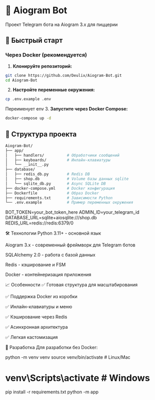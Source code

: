 # 🤖 Aiogram Bot
Проект Telegram бота на Aiogram 3.x для пиццерии

## 🚀 Быстрый старт

### Через Docker (рекомендуется)

1. **Клонируйте репозиторий:**
```bash
git clone https://github.com/Deulix/Aiogram-Bot.git
cd Aiogram-Bot
```

2. **Настройте переменные окружения:**
```bash
cp .env.example .env
```
Переименует env
3. **Запустите через Docker Compose:**
```bash
docker-compose up -d
```

## 📁 Структура проекта

```bash
Aiogram-Bot/
├── app/
│   ├── handlers/          # Обработчики сообщений
│   ├── keyboards/         # Инлайн-клавиатуры   
│   └── __init__.py
├── database/
│   ├── redis_db.py        # Redis DB
│   ├── shop.db            # Volume базы данных sqlite  
│   └── sqlite_db.py       # Async SQLite DB
├── docker-compose.yml     # Docker конфигурация
├── Dockerfile             # Образ Docker
├── requirements.txt       # Зависимости Python
└── .env.example           # Пример переменных окружения
```

BOT_TOKEN=your_bot_token_here
ADMIN_ID=your_telegram_id
DATABASE_URL=sqlite+aiosqlite:///shop.db
REDIS_URL=redis://redis:6379/0

🛠️ Технологии
Python 3.11+ - основной язык

Aiogram 3.x - современный фреймворк для Telegram ботов

SQLAlchemy 2.0 - работа с базой данных

Redis - кэширование и FSM

Docker - контейнеризация приложения

📈 Особенности
✅ Готовая структура для масштабирования

✅ Поддержка Docker из коробки

✅ Инлайн-клавиатуры и меню

✅ Кэширование через Redis

✅ Асинхронная архитектура

✅ Легкая кастомизация

🐛 Разработка
Для разработки без Docker:

python -m venv venv
source venv/bin/activate  # Linux/Mac
# venv\Scripts\activate   # Windows
pip install -r requirements.txt
python -m app
